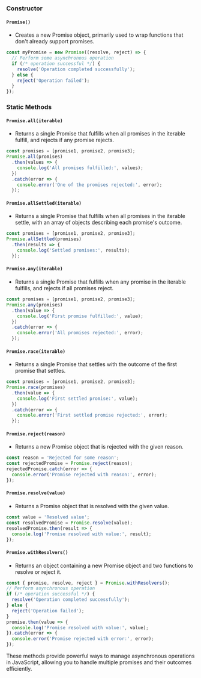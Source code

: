 
### Constructor
#### `Promise()`
- Creates a new Promise object, primarily used to wrap functions that don't already support promises.

```javascript
const myPromise = new Promise((resolve, reject) => {
  // Perform some asynchronous operation
  if (/* operation successful */) {
    resolve('Operation completed successfully');
  } else {
    reject('Operation failed');
  }
});
```

### Static Methods
#### `Promise.all(iterable)`
- Returns a single Promise that fulfills when all promises in the iterable fulfill, and rejects if any promise rejects.

```javascript
const promises = [promise1, promise2, promise3];
Promise.all(promises)
  .then(values => {
    console.log('All promises fulfilled:', values);
  })
  .catch(error => {
    console.error('One of the promises rejected:', error);
  });
```

#### `Promise.allSettled(iterable)`
- Returns a single Promise that fulfills when all promises in the iterable settle, with an array of objects describing each promise's outcome.

```javascript
const promises = [promise1, promise2, promise3];
Promise.allSettled(promises)
  .then(results => {
    console.log('Settled promises:', results);
  });
```

#### `Promise.any(iterable)`
- Returns a single Promise that fulfills when any promise in the iterable fulfills, and rejects if all promises reject.

```javascript
const promises = [promise1, promise2, promise3];
Promise.any(promises)
  .then(value => {
    console.log('First promise fulfilled:', value);
  })
  .catch(error => {
    console.error('All promises rejected:', error);
  });
```

#### `Promise.race(iterable)`
- Returns a single Promise that settles with the outcome of the first promise that settles.

```javascript
const promises = [promise1, promise2, promise3];
Promise.race(promises)
  .then(value => {
    console.log('First settled promise:', value);
  })
  .catch(error => {
    console.error('First settled promise rejected:', error);
  });
```

#### `Promise.reject(reason)`
- Returns a new Promise object that is rejected with the given reason.

```javascript
const reason = 'Rejected for some reason';
const rejectedPromise = Promise.reject(reason);
rejectedPromise.catch(error => {
  console.error('Promise rejected with reason:', error);
});
```

#### `Promise.resolve(value)`
- Returns a Promise object that is resolved with the given value.

```javascript
const value = 'Resolved value';
const resolvedPromise = Promise.resolve(value);
resolvedPromise.then(result => {
  console.log('Promise resolved with value:', result);
});
```

#### `Promise.withResolvers()`
- Returns an object containing a new Promise object and two functions to resolve or reject it.

```javascript
const { promise, resolve, reject } = Promise.withResolvers();
// Perform asynchronous operation
if (/* operation successful */) {
  resolve('Operation completed successfully');
} else {
  reject('Operation failed');
}
promise.then(value => {
  console.log('Promise resolved with value:', value);
}).catch(error => {
  console.error('Promise rejected with error:', error);
});
```

These methods provide powerful ways to manage asynchronous operations in JavaScript, allowing you to handle multiple promises and their outcomes efficiently.